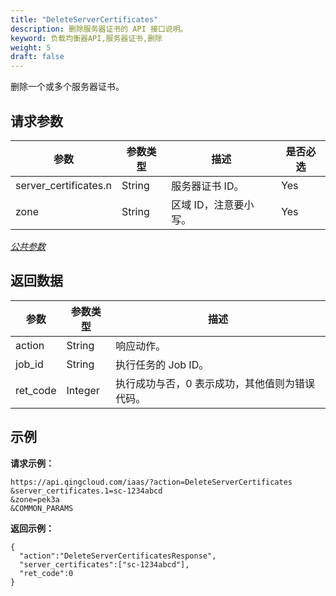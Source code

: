 ```yaml
---
title: "DeleteServerCertificates"
description: 删除服务器证书的 API 接口说明。
keyword: 负载均衡器API,服务器证书,删除
weight: 5
draft: false
---
```


删除一个或多个服务器证书。

## 请求参数

| 参数 | 参数类型 | 描述 | 是否必选 |
| --- | --- | --- | --- |
| server_certificates.n | String | 服务器证书 ID。 | Yes |
| zone | String | 区域 ID，注意要小写。 | Yes |

[_公共参数_](../../gei_api/parameters/)

## 返回数据

| 参数 | 参数类型 | 描述 |
| --- | --- | --- |
| action | String | 响应动作。 |
| job_id | String | 执行任务的 Job ID。 |
| ret_code | Integer | 执行成功与否，0 表示成功，其他值则为错误代码。 |

## 示例

**请求示例：**

```
https://api.qingcloud.com/iaas/?action=DeleteServerCertificates
&server_certificates.1=sc-1234abcd
&zone=pek3a
&COMMON_PARAMS
```

**返回示例：**

```
{
  "action":"DeleteServerCertificatesResponse",
  "server_certificates":["sc-1234abcd"],
  "ret_code":0
}
```
